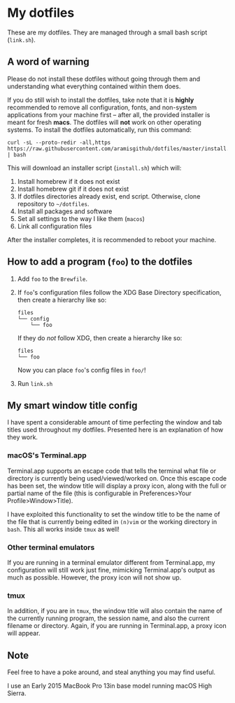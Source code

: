 # My dotfiles

These are my dotfiles. They are managed through a small bash 
script (`link.sh`).

## A word of warning

Please do not install these dotfiles without going through them 
and understanding what everything contained within them does.

If you do still wish to install the dotfiles, take note that it is 
**highly** recommended to remove all configuration, fonts, and 
non-system applications from your machine first – after all, the 
provided installer is meant for fresh **macs**. The dotfiles will 
**not** work on other operating systems. To install the dotfiles 
automatically, run this command:

```
curl -sL --proto-redir -all,https https://raw.githubusercontent.com/aramisgithub/dotfiles/master/install.sh | bash
```

This will download an installer script (`install.sh`) which will:

1. Install homebrew if it does not exist
1. Install homebrew git if it does not exist
1. If dotfiles directories already exist, end script. Otherwise, 
   clone repository to `~/dotfiles`.
1. Install all packages and software
1. Set all settings to the way I like them (`macos`)
1. Link all configuration files

After the installer completes, it is recommended to reboot your 
machine.

## How to add a program (`foo`) to the dotfiles

1. Add `foo` to the `Brewfile`.

1. If `foo`'s configuration files follow the XDG Base Directory 
   specification, then create a hierarchy like so:

   ```
   files
   └── config
       └── foo
   ```

   If they do *not* follow XDG, then create a hierarchy like so:

   ```
   files
   └── foo
   ```

   Now you can place `foo`'s config files in `foo/`!

1. Run `link.sh`

## My smart window title config

I have spent a considerable amount of time perfecting the window 
and tab titles used throughout my dotfiles. Presented here is an 
explanation of how they work.

### macOS's Terminal.app

Terminal.app supports an escape code that tells the terminal what 
file or directory is currently being used/viewed/worked on. Once 
this escape code has been set, the window title will display a 
proxy icon, along with the full or partial name of the file (this 
is configurable in Preferences>Your Profile>Window>Title).

I have exploited this functionality to set the window title to be 
the name of the file that is currently being edited in `(n)vim` or 
the working directory in `bash`. This all works inside `tmux` as 
well!

### Other terminal emulators

If you are running in a terminal emulator different from 
Terminal.app, my configuration will still work just fine, 
mimicking Terminal.app's output as much as possible. However, the 
proxy icon will not show up.

### tmux

In addition, if you are in `tmux`, the window title will also 
contain the name of the currently running program, the session 
name, and also the current filename or directory. Again, if you 
are running in Terminal.app, a proxy icon will appear.

## Note

Feel free to have a poke around, and steal anything you may find 
useful.

I use an Early 2015 MacBook Pro 13in base model running macOS High 
Sierra.

